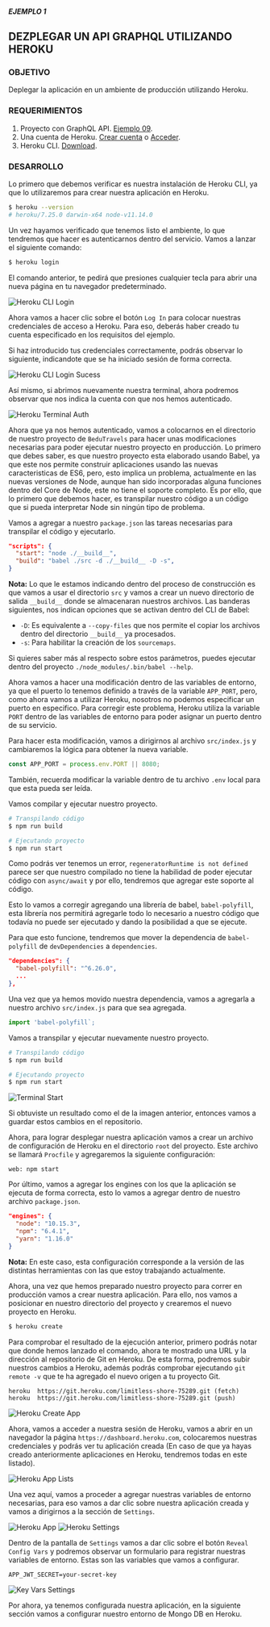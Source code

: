 ##### EJEMPLO 1
## DEZPLEGAR UN API GRAPHQL UTILIZANDO HEROKU

### OBJETIVO
Deplegar la  aplicación en un ambiente de producción utilizando Heroku.

### REQUERIMIENTOS
1. Proyecto con GraphQL API. [Ejemplo 09](https://github.com/coderdiaz/graphql-course-express/tree/ejemplo-09).
2. Una cuenta de Heroku. [Crear cuenta](https://signup.heroku.com/) o [Acceder](https://id.heroku.com/login).
3. Heroku CLI. [Download](https://devcenter.heroku.com/articles/heroku-cli#download-and-install).

### DESARROLLO
Lo primero que debemos verificar es nuestra instalación de Heroku CLI, ya que lo utilizaremos para crear nuestra aplicación en Heroku.
```sh
$ heroku --version
# heroku/7.25.0 darwin-x64 node-v11.14.0
```

Un vez hayamos verificado que tenemos listo el ambiente, lo que tendremos que hacer es autenticarnos dentro del servicio. Vamos a lanzar el siguiente comando:
```sh
$ heroku login
```

El comando anterior, te pedirá que presiones cualquier tecla para abrir una nueva página en tu navegador predeterminado.

![Heroku CLI Login](./screenshots/heroku-cli-login.png)

Ahora vamos a hacer clic sobre el botón `Log In` para colocar nuestras credenciales de acceso a Heroku. Para eso, deberás haber creado tu cuenta especificado en los requisitos del ejemplo.

Si haz introducido tus credenciales correctamente, podrás observar lo siguiente, indicandote que se ha iniciado sesión de forma correcta.

![Heroku CLI Login Sucess](./screenshots/heroku-cli-login-success.png)

Así mismo, si abrimos nuevamente nuestra terminal, ahora podremos observar que  nos indica la cuenta con que nos hemos autenticado.

![Heroku Terminal Auth](./screenshots/heroku-terminal-auth.png)

Ahora que ya nos hemos autenticado, vamos a colocarnos en el directorio de nuestro proyecto de `BeduTravels` para hacer unas modificaciones necesarias para poder ejecutar nuestro proyecto en producción. Lo primero que debes saber, es que nuestro proyecto esta elaborado usando Babel, ya que este nos permite construir aplicaciones usando las nuevas caracteristicas de ES6, pero, esto implica un problema, actualmente en las nuevas versiones de Node, aunque han sido incorporadas alguna funciones dentro del Core de Node, este no tiene el soporte completo. Es por ello, que lo primero que debemos hacer, es transpilar nuestro código a un código que si pueda interpretar Node sin ningún tipo de problema.

Vamos a agregar a nuestro `package.json` las tareas necesarias para transpilar el código y ejecutarlo.
```json
"scripts": {
  "start": "node ./__build__",
  "build": "babel ./src -d ./__build__ -D -s",
}
```

**Nota:** Lo que le estamos indicando dentro del proceso de construcción es que vamos a usar el directorio `src` y vamos a crear un nuevo directorio de salida `__build__` donde se almacenaran nuestros archivos. Las banderas siguientes, nos indican opciones que se activan dentro del CLI de Babel:
  - `-D`: Es equivalente a `--copy-files` que nos permite el copiar los archivos dentro del directorio `__build__` ya procesados.
  - `-s`: Para habilitar la creación de los `sourcemaps`.

Si quieres saber más al respecto sobre estos parámetros, puedes ejecutar dentro del proyecto `./node_modules/.bin/babel --help`.

Ahora vamos a hacer una modificación dentro de las variables de entorno, ya que el puerto lo tenemos definido a través de la variable `APP_PORT`, pero, como ahora vamos a utilizar Heroku, nosotros no podemos especificar un puerto en especifico. Para corregir este problema, Heroku utiliza la variable `PORT` dentro de las variables de entorno para poder asignar un puerto dentro de su servicio.

Para hacer esta modificación, vamos a dirigirnos al archivo `src/index.js` y cambiaremos la lógica para obtener la nueva variable.
```js
const APP_PORT = process.env.PORT || 8080;
```

También, recuerda modificar la variable dentro de tu archivo `.env` local para que esta pueda ser leída.

Vamos compilar y ejecutar nuestro proyecto.
```sh
# Transpilando código
$ npm run build

# Ejecutando proyecto
$ npm run start
```

Como podrás ver tenemos un error, `regeneratorRuntime is not defined` parece ser que nuestro compilado no tiene la habilidad de poder ejecutar código con `async/await` y por ello, tendremos que agregar este soporte al código.

Esto lo vamos a corregir agregando una librería de babel, `babel-polyfill`, esta librería nos permitirá agregarle todo lo necesario a nuestro código que todavía no puede ser ejecutado y dando la posibilidad a que se ejecute.

Para que esto funcione, tendremos que mover la dependencia de `babel-polyfill` de `devDependencies` a `dependencies`.
```json
"dependencies": {
  "babel-polyfill": "^6.26.0",
  ...
},
```

Una vez que ya hemos movido nuestra dependencia, vamos a agregarla a nuestro archivo `src/index.js` para que sea agregada.
```js
import 'babel-polyfill`;
```

Vamos a transpilar y ejecutar nuevamente nuestro proyecto.
```sh
# Transpilando código
$ npm run build

# Ejecutando proyecto
$ npm run start
```
![Terminal Start](./screenshots/transpilation-start.png)

Si obtuviste un resultado como el de la imagen anterior, entonces vamos a guardar estos cambios en el repositorio.

Ahora, para lograr desplegar nuestra aplicación vamos a crear un archivo de configuración de Heroku en el directorio `root` del proyecto. Este archivo se llamará `Procfile` y agregaremos la siguiente configuración:
```
web: npm start
```

Por último, vamos a agregar los engines con los que la aplicación se ejecuta de forma correcta, esto lo vamos a agregar dentro de nuestro archivo `package.json`.
```json
"engines": {
  "node": "10.15.3",
  "npm": "6.4.1",
  "yarn": "1.16.0"
}
```

**Nota:** En este caso, esta configuración corresponde a la versión de las distintas herramientas con las que estoy trabajando actualmente.

Ahora, una vez que hemos preparado nuestro proyecto para correr en producción vamos a crear nuestra aplicación. Para ello, nos vamos a posicionar en nuestro directorio del proyecto y crearemos el nuevo proyecto en Heroku.
```sh
$ heroku create
```

Para comprobar el resultado de la ejecución anterior, primero podrás notar que donde hemos lanzado el comando, ahora te mostrado una URL y la dirección al repositorio de Git en Heroku. De esta forma, podremos subir nuestros cambios a Heroku, además podrás comprobar ejecutando `git remote -v` que te ha agregado el nuevo origen a tu proyecto Git.

```
heroku	https://git.heroku.com/limitless-shore-75289.git (fetch)
heroku	https://git.heroku.com/limitless-shore-75289.git (push)
```

![Heroku Create App](./screenshots/heroku-create-app.png)

Ahora, vamos a acceder a nuestra sesión de Heroku, vamos a abrir en un navegador la página `https://dashboard.heroku.com`, colocaremos nuestras credenciales y podrás ver tu aplicación creada (En caso de que ya hayas creado anteriormente aplicaciones en Heroku, tendremos todas en este listado).

![Heroku App Lists](./screenshots/heroku-lists.png)

Una vez aquí, vamos a proceder a agregar nuestras variables de entorno necesarias, para eso vamos a dar clic sobre nuestra aplicación creada y vamos a dirigirnos a la sección de `Settings`.

![Heroku App](./screenshots/heroku-app.png)
![Heroku Settings](./screenshots/heroku-settings.png)

Dentro de la pantalla de `Settings` vamos a dar clic sobre el botón `Reveal Config Vars` y podremos observar un formulario para registrar nuestras variables de entorno. Estas son las variables que vamos a configurar.
```
APP_JWT_SECRET=your-secret-key
```

![Key Vars Settings](./screenshots/key-vars-settings.png)

Por ahora, ya tenemos configurada nuestra aplicación, en la siguiente sección vamos a configurar nuestro entorno de Mongo DB en Heroku.